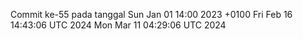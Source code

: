 Commit ke-55 pada tanggal Sun Jan 01 14:00 2023 +0100
Fri Feb 16 14:43:06 UTC 2024
Mon Mar 11 04:29:06 UTC 2024
